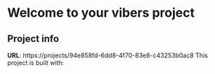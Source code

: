 # Welcome to your vibers project

## Project info

**URL**: https://projects/94e858fd-6dd8-4f70-83e8-c43253b0ac8
This project is built with:

